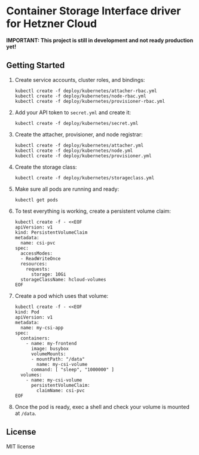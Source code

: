 # Container Storage Interface driver for Hetzner Cloud

**IMPORTANT: This project is still in development and not ready production yet!**

## Getting Started

1. Create service accounts, cluster roles, and bindings:

       kubectl create -f deploy/kubernetes/attacher-rbac.yml
       kubectl create -f deploy/kubernetes/node-rbac.yml
       kubectl create -f deploy/kubernetes/provisioner-rbac.yml

2. Add your API token to `secret.yml` and create it:

       kubectl create -f deploy/kubernetes/secret.yml

3. Create the attacher, provisioner, and node registrar:

       kubectl create -f deploy/kubernetes/attacher.yml
       kubectl create -f deploy/kubernetes/node.yml
       kubectl create -f deploy/kubernetes/provisioner.yml

4. Create the storage class:

       kubectl create -f deploy/kubernetes/storageclass.yml

5. Make sure all pods are running and ready:

       kubectl get pods

6. To test everything is working, create a persistent volume claim:

       kubectl create -f - <<EOF
       apiVersion: v1
       kind: PersistentVolumeClaim
       metadata:
         name: csi-pvc
       spec:
         accessModes:
         - ReadWriteOnce
         resources:
           requests:
             storage: 10Gi
         storageClassName: hcloud-volumes
       EOF

7. Create a pod which uses that volume:

       kubectl create -f - <<EOF
       kind: Pod
       apiVersion: v1
       metadata:
         name: my-csi-app
       spec:
         containers:
           - name: my-frontend
             image: busybox
             volumeMounts:
             - mountPath: "/data"
               name: my-csi-volume
             command: [ "sleep", "1000000" ]
         volumes:
           - name: my-csi-volume
             persistentVolumeClaim:
               claimName: csi-pvc
       EOF

8. Once the pod is ready, exec a shell and check your volume is mounted at `/data`.

## License

MIT license
